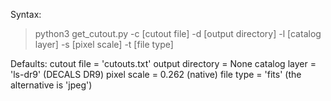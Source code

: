 Syntax: 
> python3 get_cutout.py -c [cutout file] -d [output directory] -l [catalog layer] -s [pixel scale] -t [file type]

Defaults: 
    cutout file = 'cutouts.txt'
    output directory = None
    catalog layer = 'ls-dr9' (DECALS DR9)
    pixel scale = 0.262 (native)
    file type = 'fits' (the alternative is 'jpeg')